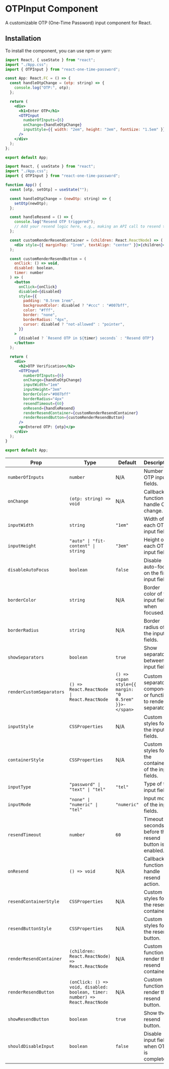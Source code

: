# OTPInput Component

A customizable OTP (One-Time Password) input component for React.

## Installation

To install the component, you can use npm or yarn:

```jsx
import React, { useState } from "react";
import "./App.css";
import { OTPInput } from "react-one-time-password";

const App: React.FC = () => {
  const handleOtpChange = (otp: string) => {
    console.log("OTP:", otp);
  };

  return (
    <div>
      <h1>Enter OTP</h1>
      <OTPInput
        numberOfInputs={6}
        onChange={handleOtpChange}
        inputStyle={{ width: "2em", height: "3em", fontSize: "1.5em" }} // Custom styles for larger inputs
      />
    </div>
  );
};

export default App;
```

```jsx
import React, { useState } from "react";
import "./App.css";
import { OTPInput } from "react-one-time-password";

function App() {
  const [otp, setOtp] = useState("");

  const handleOtpChange = (newOtp: string) => {
    setOtp(newOtp);
  };

  const handleResend = () => {
    console.log("Resend OTP triggered");
    // Add your resend logic here, e.g., making an API call to resend the OTP
  };

  const customRenderResendContainer = (children: React.ReactNode) => (
    <div style={{ marginTop: "1rem", textAlign: "center" }}>{children}</div>
  );

  const customRenderResendButton = (
    onClick: () => void,
    disabled: boolean,
    timer: number
  ) => (
    <button
      onClick={onClick}
      disabled={disabled}
      style={{
        padding: "0.5rem 1rem",
        backgroundColor: disabled ? "#ccc" : "#007bff",
        color: "#fff",
        border: "none",
        borderRadius: "4px",
        cursor: disabled ? "not-allowed" : "pointer",
      }}
    >
      {disabled ? `Resend OTP in ${timer} seconds` : "Resend OTP"}
    </button>
  );

  return (
    <div>
      <h2>OTP Verification</h2>
      <OTPInput
        numberOfInputs={6}
        onChange={handleOtpChange}
        inputWidth="1em"
        inputHeight="3em"
        borderColor="#007bff"
        borderRadius="4px"
        resendTimeout={60}
        onResend={handleResend}
        renderResendContainer={customRenderResendContainer}
        renderResendButton={customRenderResendButton}
      />
      <p>Entered OTP: {otp}</p>
    </div>
  );
}

export default App;
```

| Prop                     | Type                                                                         | Default                                               | Description                                                  |
| ------------------------ | ---------------------------------------------------------------------------- | ----------------------------------------------------- | ------------------------------------------------------------ |
| `numberOfInputs`         | `number`                                                                     | N/A                                                   | Number of OTP input fields.                                  |
| `onChange`               | `(otp: string) => void`                                                      | N/A                                                   | Callback function to handle OTP change.                      |
| `inputWidth`             | `string`                                                                     | `"1em"`                                               | Width of each OTP input field.                               |
| `inputHeight`            | `"auto" \| "fit-content" \| string`                                          | `"3em"`                                               | Height of each OTP input field.                              |
| `disableAutoFocus`       | `boolean`                                                                    | `false`                                               | Disable auto-focus on the first input field.                 |
| `borderColor`            | `string`                                                                     | N/A                                                   | Border color of the input fields when focused.               |
| `borderRadius`           | `string`                                                                     | N/A                                                   | Border radius of the input fields.                           |
| `showSeparators`         | `boolean`                                                                    | `true`                                                | Show separators between input fields.                        |
| `renderCustomSeparators` | `() => React.ReactNode \| React.ReactNode`                                   | `() => <span style={{ margin: "0 0.5rem" }}>-</span>` | Custom separator component or function to render separators. |
| `inputStyle`             | `CSSProperties`                                                              | N/A                                                   | Custom styles for the input fields.                          |
| `containerStyle`         | `CSSProperties`                                                              | N/A                                                   | Custom styles for the container of the input fields.         |
| `inputType`              | `"password" \| "text" \| "tel"`                                              | `"tel"`                                               | Type of the input fields.                                    |
| `inputMode`              | `"none" \| "numeric" \| "tel"`                                               | `"numeric"`                                           | Input mode of the input fields.                              |
| `resendTimeout`          | `number`                                                                     | `60`                                                  | Timeout in seconds before the resend button is enabled.      |
| `onResend`               | `() => void`                                                                 | N/A                                                   | Callback function to handle resend action.                   |
| `resendContainerStyle`   | `CSSProperties`                                                              | N/A                                                   | Custom styles for the resend container.                      |
| `resendButtonStyle`      | `CSSProperties`                                                              | N/A                                                   | Custom styles for the resend button.                         |
| `renderResendContainer`  | `(children: React.ReactNode) => React.ReactNode`                             | N/A                                                   | Custom function to render the resend container.              |
| `renderResendButton`     | `(onClick: () => void, disabled: boolean, timer: number) => React.ReactNode` | N/A                                                   | Custom function to render the resend button.                 |
| `showResendButton`       | `boolean`                                                                    | `true`                                                | Show the resend button.                                      |
| `shouldDisableInput`     | `boolean`                                                                    | `false`                                               | Disable input fields when OTP is complete.                   |
